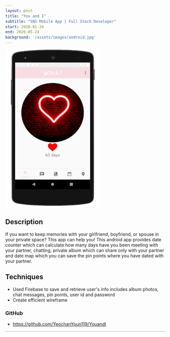 ```yaml
---
layout: post
title: "You and I"
subtitle: "SNS Mobile App | Full Stack Developer"
start: 2020-01-24
end: 2020-05-24
background: '/assets/images/android.jpg'
---
```

<div class="container">
    <div class="row">
        <div class="col-sm-6">
            <p><img src="/assets/images/UNI.jpg" alt="Youn and I android app" width="300" height="500"></p>
        </div>
        <div class="col-sm-6">
            <h2>Description</h2>
            <p>If you want to keep memories with your girlfriend, boyfriend, or spouse in your private space? This app can help you! This android app provides date counter which can calculate how many days have you been meeting with your partner, chatting, private album which can share only with your partner and date map which you can save the pin points where you have dated with your partner.</p>
            <h2>Techniques</h2>
            <ul>
            <li>Used Firebase to save and retrieve user's info includes album photos, chat messages, pin points, user id and password</li>
            <li>Create efficient wireframe</li>
            </ul>
            <h3>GitHub</h3>
            <ul>
            <li><a href="https://github.com/YeochanYoun119/YouandI">https://github.com/YeochanYoun119/YouandI</a></li>
            </ul>         
        </div>
    </div>
<hr style="height:2px;border-width:0;color:gray;background-color:lightgray">
</div>